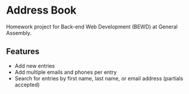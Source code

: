 # Address Book

Homework project for Back-end Web Development (BEWD) at General Assembly.

## Features

* Add new entries
* Add multiple emails and phones per entry
* Search for entries by first name, last name, or email address (partials accepted)